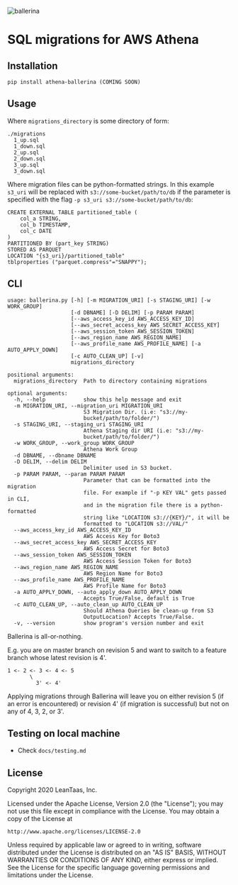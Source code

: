![ballerina](https://i.imgur.com/amjbOf6.png)

# SQL migrations for AWS Athena

## Installation
```
pip install athena-ballerina (COMING SOON)
```

## Usage

Where `migrations_directory` is some directory of form:
```
./migrations
  1_up.sql
  1_down.sql
  2_up.sql
  2_down.sql
  3_up.sql
  3_down.sql
```

Where migration files can be python-formatted strings. In this example `s3_uri` will be replaced with 
`s3://some-bucket/path/to/db` if the parameter is specified with the flag `-p s3_uri s3://some-bucket/path/to/db`:
```hiveql
CREATE EXTERNAL TABLE partitioned_table (
    col_a STRING,
    col_b TIMESTAMP,
    col_c DATE
)
PARTITIONED BY (part_key STRING)
STORED AS PARQUET
LOCATION "{s3_uri}/partitioned_table"
tblproperties ("parquet.compress"="SNAPPY");
```

## CLI

```
usage: ballerina.py [-h] [-m MIGRATION_URI] [-s STAGING_URI] [-w WORK_GROUP]
                    [-d DBNAME] [-D DELIM] [-p PARAM PARAM]
                    [--aws_access_key_id AWS_ACCESS_KEY_ID]
                    [--aws_secret_access_key AWS_SECRET_ACCESS_KEY]
                    [--aws_session_token AWS_SESSION_TOKEN]
                    [--aws_region_name AWS_REGION_NAME]
                    [--aws_profile_name AWS_PROFILE_NAME] [-a AUTO_APPLY_DOWN]
                    [-c AUTO_CLEAN_UP] [-v]
                    migrations_directory

positional arguments:
  migrations_directory  Path to directory containing migrations

optional arguments:
  -h, --help            show this help message and exit
  -m MIGRATION_URI, --migration_uri MIGRATION_URI
                        S3 Migration Dir. (i.e: "s3://my-
                        bucket/path/to/folder/")
  -s STAGING_URI, --staging_uri STAGING_URI
                        Athena Staging dir URI (i.e: "s3://my-
                        bucket/path/to/folder/")
  -w WORK_GROUP, --work_group WORK_GROUP
                        Athena Work Group
  -d DBNAME, --dbname DBNAME
  -D DELIM, --delim DELIM
                        Delimiter used in S3 bucket.
  -p PARAM PARAM, --param PARAM PARAM
                        Parameter that can be formatted into the migration
                        file. For example if "-p KEY VAL" gets passed in CLI,
                        and in the migration file there is a python-formatted
                        string like "LOCATION s3://{KEY}/", it will be
                        formatted to "LOCATION s3://VAL/"
  --aws_access_key_id AWS_ACCESS_KEY_ID
                        AWS Access Key for Boto3
  --aws_secret_access_key AWS_SECRET_ACCESS_KEY
                        AWS Access Secret for Boto3
  --aws_session_token AWS_SESSION_TOKEN
                        AWS Access Session Token for Boto3
  --aws_region_name AWS_REGION_NAME
                        AWS Region Name for Boto3
  --aws_profile_name AWS_PROFILE_NAME
                        AWS Profile Name for Boto3
  -a AUTO_APPLY_DOWN, --auto_apply_down AUTO_APPLY_DOWN
                        Accepts True/False, default is True
  -c AUTO_CLEAN_UP, --auto_clean_up AUTO_CLEAN_UP
                        Should Athena Queries be clean-up from S3
                        OutputLocation? Accepts True/False.
  -v, --version         show program's version number and exit
```

Ballerina is all-or-nothing.

E.g. you are on master branch on revision 5 and want to switch to a feature branch whose latest revision is 4'.
```
1 <- 2 <- 3 <- 4 <- 5  
       \
         3' <- 4' 
```
Applying migrations through Ballerina will leave you on either revision 5 (if an error is encountered) or revision 4' 
(if migration is successful) but not on any of 4, 3, 2, or 3'. 


## Testing on local machine

  * Check `docs/testing.md`

## License

Copyright 2020 LeanTaas, Inc. 

Licensed under the Apache License, Version 2.0 (the "License");
you may not use this file except in compliance with the License.
You may obtain a copy of the License at

    http://www.apache.org/licenses/LICENSE-2.0

Unless required by applicable law or agreed to in writing, software
distributed under the License is distributed on an "AS IS" BASIS,
WITHOUT WARRANTIES OR CONDITIONS OF ANY KIND, either express or implied.
See the License for the specific language governing permissions and
limitations under the License.
